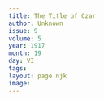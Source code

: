 ```yaml
---
title: The Title of Czar
author: Unknown
issue: 9
volume: 5
year: 1917
month: 19
day: VI
tags:
layout: page.njk
image:
---
```



